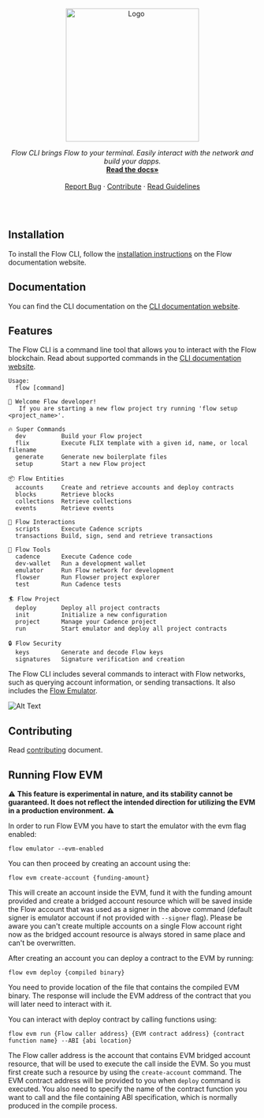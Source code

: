 <br />
<p align="center">
  <a href="https://docs.onflow.org/flow-cli/install/">
    <img src="./cli-banner.svg" alt="Logo" width="270" height="auto">
  </a>

  <p align="center">
    <i>Flow CLI brings Flow to your terminal. Easily interact with the network and build your dapps.</i>
    <br />
    <a href="https://developers.flow.com/tooling/flow-cli/install"><strong>Read the docs»</strong></a>
    <br />
    <br />
    <a href="https://github.com/onflow/flow-cli/issues">Report Bug</a>
    ·
    <a href="https://github.com/onflow/flow-cli/blob/master/CONTRIBUTING.md">Contribute</a>
    ·
    <a href="https://github.com/onflow/flow-cli/blob/master/CONTRIBUTING.md#cli-guidelines">Read Guidelines</a>
  </p>
</p>
<br />
<br />

## Installation

To install the Flow CLI, follow the [installation instructions](https://developers.flow.com/tools/flow-cli/install) on the Flow documentation website.

## Documentation

You can find the CLI documentation on the [CLI documentation website](https://developers.flow.com/tools/flow-cli).

## Features
The Flow CLI is a command line tool that allows you to interact with the Flow blockchain. 
Read about supported commands in the [CLI documentation website](https://developers.flow.com/tools/flow-cli).

```
Usage:
  flow [command]

👋 Welcome Flow developer!
   If you are starting a new flow project try running 'flow setup <project_name>'. 

🔥 Super Commands
  dev          Build your Flow project
  flix         Execute FLIX template with a given id, name, or local filename
  generate     Generate new boilerplate files
  setup        Start a new Flow project

📦 Flow Entities
  accounts     Create and retrieve accounts and deploy contracts
  blocks       Retrieve blocks
  collections  Retrieve collections
  events       Retrieve events

💬 Flow Interactions
  scripts      Execute Cadence scripts
  transactions Build, sign, send and retrieve transactions

🔨 Flow Tools
  cadence      Execute Cadence code
  dev-wallet   Run a development wallet
  emulator     Run Flow network for development
  flowser      Run Flowser project explorer
  test         Run Cadence tests

🏄 Flow Project
  deploy       Deploy all project contracts
  init         Initialize a new configuration
  project      Manage your Cadence project
  run          Start emulator and deploy all project contracts

🔒 Flow Security
  keys         Generate and decode Flow keys
  signatures   Signature verification and creation

```

The Flow CLI includes several commands to interact with Flow networks, such as querying account information, or sending transactions. It also includes the [Flow Emulator](https://developers.flow.com/tools/emulator).


![Alt Text](./cli.gif)

## Contributing 

Read [contributing](./CONTRIBUTING.md) document.


## Running Flow EVM

⚠️ **This feature is experimental in nature, and its stability cannot be guaranteed. It does not reflect the intended direction for utilizing the EVM in a production environment.** ⚠️

In order to run Flow EVM you have to start the emulator with the evm flag enabled:
```
flow emulator --evm-enabled
```

You can then proceed by creating an account using the:

```
flow evm create-account {funding-amount}
```

This will create an account inside the EVM, fund it with the funding amount provided and create a bridged 
account resource which will be saved inside the Flow account that was used as a signer in the above command
(default signer is emulator account if not provided with `--signer` flag). Please be aware you can't create 
multiple accounts on a single Flow account right now as the bridged account resource is always stored 
in same place and can't be overwritten.

After creating an account you can deploy a contract to the EVM by running:

```
flow evm deploy {compiled binary}
```

You need to provide location of the file that contains the compiled EVM binary. The response will include the 
EVM address of the contract that you will later need to interact with it.

You can interact with deploy contract by calling functions using:

```
flow evm run {Flow caller address} {EVM contract address} {contract function name} --ABI {abi location}
```

The Flow caller address is the account that contains EVM bridged account resource, that will be used to 
execute the call inside the EVM. So you must first create such a resource by using the `create-account` command. 
The EVM contract address will be provided to you when `deploy` command is executed. You also need to specify the 
name of the contract function you want to call and the file containing ABI specification, which is normally produced 
in the compile process. 
